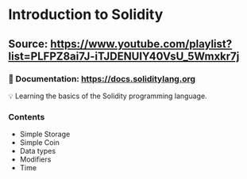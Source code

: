 # Introduction to Solidity

## Source: https://www.youtube.com/playlist?list=PLFPZ8ai7J-iTJDENUIY40VsU_5Wmxkr7j

### 📁 Documentation: https://docs.soliditylang.org

💡 Learning the basics of the Solidity programming language.

### Contents

* Simple Storage
* Simple Coin
* Data types 
* Modifiers
* Time
